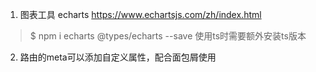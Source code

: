 1. 图表工具 echarts  https://www.echartsjs.com/zh/index.html

> $ npm i echarts  @types/echarts --save    使用ts时需要额外安装ts版本

2. 路由的meta可以添加自定义属性，配合面包屑使用